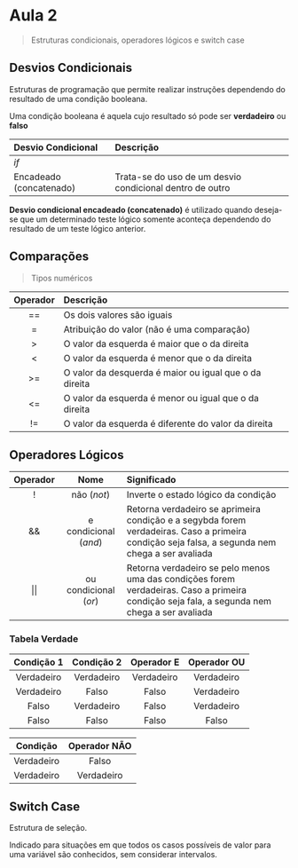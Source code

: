 # Aula 2

> Estruturas condicionais, operadores lógicos e switch case

## Desvios Condicionais

Estruturas de programação que permite realizar instruções dependendo do resultado de uma condição booleana.

Uma condição booleana é aquela cujo resultado só pode ser **verdadeiro** ou **falso**

| Desvio Condicional      | Descrição                                                |
| :---------------------- | :------------------------------------------------------- |
| _if_                    |                                                          |
| Encadeado (concatenado) | Trata-se do uso de um desvio condicional dentro de outro |

**Desvio condicional encadeado (concatenado)** é utilizado quando deseja-se que um determinado teste lógico somente aconteça dependendo do resultado de um teste lógico anterior.

## Comparações

> Tipos numéricos

|Operador|Descrição|
|:---:|:---|
|   ==    | Os dois valores são iguais                             |
|   =     | Atribuição do valor (não é uma comparação) |
|   >     | O valor da esquerda é maior que o da direita           |
|   <     | O valor da esquerda é menor que o da direita           |
|   >=    | O valor da desquerda é maior ou igual que o da direita |
|   <=    | O valor da esquerda é menor ou igual que o da direita  |
|   !=    | O valor da esquerda é diferente do valor da direita    |

## Operadores Lógicos

|Operador|Nome|Significado|
|:---:|:---:|:---| 
|!|não (*not*)|Inverte o estado lógico da condição|
|&&|e condicional (*and*)|Retorna verdadeiro se aprimeira condição e a segybda forem verdadeiras. Caso a primeira condição seja falsa, a segunda nem chega a ser avaliada|
|\|\||ou condicional (*or*)|Retorna verdadeiro se pelo menos uma das condições forem verdadeiras. Caso a primeira condição seja fala, a segunda nem chega a ser avaliada|

### Tabela Verdade

|Condição 1|Condição 2|Operador E|Operador OU|
|:---:|:---:|:---:|:---:|
|Verdadeiro|Verdadeiro|Verdadeiro|Verdadeiro|
|Verdadeiro|Falso|Falso|Verdadeiro|
|Falso|Verdadeiro|Falso|Verdadeiro|
|Falso|Falso|Falso|Falso|

|Condição|Operador NÃO|
|:---:|:---:|
|Verdadeiro|Falso|
|Verdadeiro|Verdadeiro|

## Switch Case

Estrutura de seleção.

Indicado para situações em que todos os casos possíveis de valor para uma variável são conhecidos, sem considerar intervalos.


